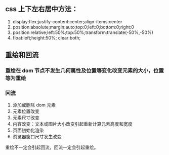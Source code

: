 ## css 上下左右居中方法：

1. display:flex;justify-content:center;align-items:center
2. position:absolute;margin:auto;top:0;left:0;bottom:0;right:0
3. position:relative;left:50%;top:50%;transform:translate(-50%,-50%)
4. float:left;height:50%; clear:both;

## 重绘和回流

### 重绘在 dom 节点不发生几何属性及位置等变化改变元素的大小，位置等为重绘

### 回流

1. 添加或删除 dom 元素
2. 元素位置改变
3. 元素尺寸改变
4. 内容改变：文本或图片大小改变引起重新计算元素高度和宽度
5. 页面初始化渲染
6. 浏览器窗口尺寸发生改变

重绘不一定会引起回流，回流一定会引起重绘。

